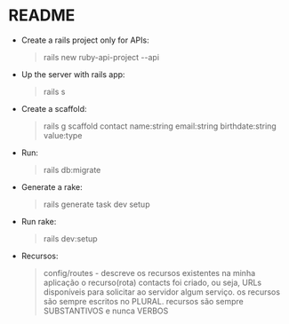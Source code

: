 # README

- Create a rails project only for APIs:
    > rails new ruby-api-project --api

- Up the server with rails app:
    > rails s

- Create a scaffold:
    > rails g scaffold contact name:string email:string birthdate:string value:type

- Run:
    > rails db:migrate

- Generate a rake:
    > rails generate task dev setup

- Run rake:
    > rails dev:setup

- Recursos:
    > config/routes - descreve os recursos existentes na minha aplicação
    > o recurso(rota) contacts foi criado, ou seja, URLs disponíveis para solicitar ao servidor algum serviço.
    > os recursos são sempre escritos no PLURAL.
    > recursos são sempre SUBSTANTIVOS e nunca VERBOS